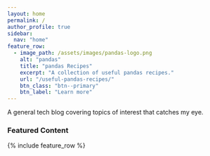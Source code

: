 ```yaml
---
layout: home
permalink: /
author_profile: true
sidebar:
  nav: "home"
feature_row:
  - image_path: /assets/images/pandas-logo.png
    alt: "pandas"
    title: "pandas Recipes"
    excerpt: "A collection of useful pandas recipes."
    url: "/useful-pandas-recipes/"
    btn_class: "btn--primary"
    btn_label: "Learn more"
---
```


A general tech blog covering topics of interest that catches my eye.

### Featured Content

{% include feature_row %}
